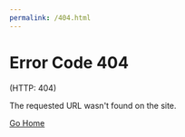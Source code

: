 ```yaml
---
permalink: /404.html
---
```


# Error Code 404
(HTTP: 404)

The requested URL wasn't found on the site.

[Go Home](ashprograms.github.io)
